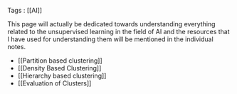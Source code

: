 Tags : [[AI]]

This page will actually be dedicated towards understanding everything related to the unsupervised learning in the field of AI and the resources that I have used for understanding them will be mentioned in the individual notes.


- [[Partition based clustering]]
- [[Density Based Clustering]]
- [[Hierarchy based clustering]]
- [[Evaluation of Clusters]]